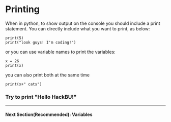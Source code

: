 # Printing
When in python, to show output on the console you should include a print statement.
You can directly include what you want to print, as below:

```
print(5)
print("look guys! I'm coding!")
```

or you can use variable names to print the variables:

  ```
x = 26
print(x)
```

you can also print both at the same time

```
print(x+" cats")
```

### Try to print "Hello HackBU!"
---
#### Next Section(Recommended): Variables
